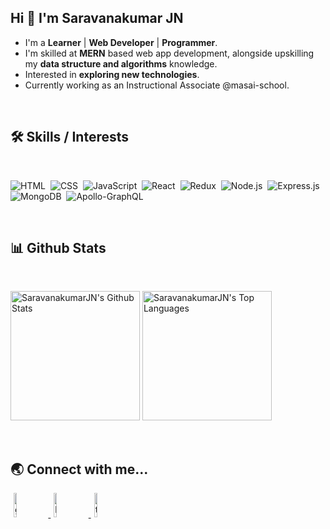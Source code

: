 ## Hi 👋 I'm Saravanakumar JN

- I'm a **Learner** | **Web Developer** | **Programmer**.
- I'm skilled at **MERN** based web app development, alongside upskilling my **data structure and algorithms** knowledge.
- Interested in **exploring new technologies**. 
- Currently working as an Instructional Associate @masai-school.

<br/>

## :hammer_and_wrench: Skills / Interests

<br/>
<div>
  
  ![HTML](https://img.shields.io/badge/html5%20-%23E34F26.svg?&style=for-the-badge&logo=html5&logoColor=white)&nbsp;
  ![CSS](https://img.shields.io/badge/css3%20-%231572B6.svg?&style=for-the-badge&logo=css3&logoColor=white)&nbsp;
  ![JavaScript](https://img.shields.io/badge/javascript%20-%23323330.svg?&style=for-the-badge&logo=javascript&logoColor=%23F7DF1E)&nbsp;
  ![React](https://img.shields.io/badge/react%20-%2320232a.svg?&style=for-the-badge&logo=react&logoColor=%2361DAFB)&nbsp;
  ![Redux](https://img.shields.io/badge/redux-%23593d88.svg?&style=for-the-badge&logo=redux&logoColor=white)&nbsp;
  ![Node.js](https://img.shields.io/badge/node.js%20-%2343853D.svg?&style=for-the-badge&logo=node.js&logoColor=white)&nbsp;
  ![Express.js](https://img.shields.io/badge/express.js-%23404d59.svg?style=for-the-badge&logo=express&logoColor=%2361DAFB)
  ![MongoDB](https://img.shields.io/badge/MongoDB-%234ea94b.svg?&style=for-the-badge&logo=mongodb&logoColor=white)&nbsp;
  ![Apollo-GraphQL](https://img.shields.io/badge/-ApolloGraphQL-311C87?style=for-the-badge&logo=apollo-graphql)&nbsp;
  
</div> 

<br/>

## :bar_chart: Github Stats

<br/>

<!-- <a href="#">
  <img
    title="🔥 Get streak stats for your profile at git.io/streak-stats"
    alt="SaravanakumarJN's streak"
    src="https://github-readme-streak-stats.herokuapp.com/?user=SaravanakumarJN"
  />
</a> -->
<img
  alt="SaravanakumarJN's Github Stats"
  src="https://github-readme-stats.vercel.app/api?username=saravanakumarjn"
  height="207px"
/>
<img
  alt="SaravanakumarJN's Top Languages"
  src="https://github-readme-stats.vercel.app/api/top-langs/?username=saravanakumarjn"
  height="207px"
/>


<br/>

## :earth_asia: Connect with me...

<p>
  <a href="https://portfolio.com/SaravanakumarJN">
    <img
      alt="github"
      width="10%"
      style="padding: 0 5px"
      src="https://img.icons8.com/clouds/100/000000/domain.png"
    />
  </a>
  <a href="https://www.linkedin.com/in/saravanakumar-nagaraj-9b12bb200/">
    <img
      alt="linkedin"
      width="10%"
      style="padding: 0 5px"
      src="https://img.icons8.com/clouds/100/000000/linkedin.png"
    />
  </a>
  <a href="https://twitter.com/Saravana_JN">
    <img
      alt="twitter"
      width="10%"
      style="padding: 0 5px"
      src="https://img.icons8.com/clouds/100/000000/twitter.png"
    />
  </a>
</p>

